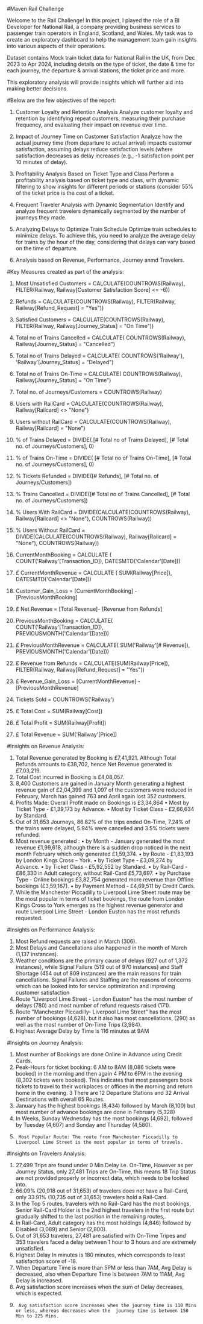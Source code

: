 #Maven Rail Challenge

Welcome to the Rail Challenge! In this project, I played the role of a BI Developer for National Rail, a company providing business services to passenger train operators in England, Scotland, and Wales. My task was to create an exploratory dashboard to help the management team gain insights into various aspects of their operations.

Dataset contains Mock train ticket data for National Rail in the UK, from Dec 2023 to Apr 2024, including details on the type of ticket, the date & time for each journey, the departure & arrival stations, the ticket price and
more.

This exploratory analysis will provide insights which will further aid into making better decisions.

#Below are the few objectives of the report:

1. Customer Loyalty and Retention Analysis
   Analyze customer loyalty and retention by identifying repeat customers, measuring their purchase frequency, and evaluating their impact on revenue over time.
   
2. Impact of Journey Time on Customer Satisfaction
   Analyze how the actual journey time (from departure to actual arrival) impacts customer satisfaction, assuming delays reduce satisfaction levels (where satisfaction decreases as delay increases (e.g., -1 satisfaction point per 10 minutes of delay).
   
3. Profitability Analysis Based on Ticket
   Type and Class Perform a profitability analysis based on ticket type and class, with dynamic filtering to show insights for different periods or stations (consider 55% of the ticket price is the cost of a ticket.
   
4. Frequent Traveler Analysis with Dynamic Segmentation
   Identify and analyze frequent travelers dynamically segmented by the number of journeys they made.
   
5. Analyzing Delays to Optimize Train Schedule
   Optimize train schedules to minimize delays. To achieve this, you need to analyze the average delay for trains by the hour of the day, considering that delays can vary based on the time of departure.

6. Analysis based on Revenue, Performance, Journey anmd Travelers.


#Key Measures created as part of the analysis:

1.	Most Unsatisfied Customers = 
	  CALCULATE(COUNTROWS(Railway), FILTER(Railway, Railway[Customer Satisfaction Score] <= -6))

2.	Refunds = 
	  CALCULATE(COUNTROWS(Railway), FILTER(Railway, Railway[Refund_Request] = "Yes"))

3.	Satisfied Customers = 
	  CALCULATE(COUNTROWS(Railway), FILTER(Railway, Railway[Journey_Status] = "On Time"))

4.	Total no of Trains Cancelled = 
  	CALCULATE(
  	COUNTROWS(Railway), 
  	Railway[Journey_Status] = "Cancelled")

5.	Total no of Trains Delayed = 
  	CALCULATE(
  	COUNTROWS('Railway'),
  	'Railway'[Journey_Status] = "Delayed")


6.	Total no of Trains On-Time = 
  	CALCULATE(
  	COUNTROWS(Railway),
  	Railway[Journey_Status] = "On Time")

7.	Total no. of Journeys/Customers = 
  	COUNTROWS(Railway)

8.	Users with RailCard = 
	  CALCULATE(COUNTROWS(Railway), Railway[Railcard] <> "None")

9.	Users without RailCard = 
	  CALCULATE(COUNTROWS(Railway), Railway[Railcard] = "None")

10.	% of Trains Delayed = 
  	DIVIDE(
  	[# Total no of Trains Delayed],
  	[# Total no. of Journeys/Customers],
  	0)

11.	% of Trains On-Time = 
  	DIVIDE(
  	[# Total no of Trains On-Time],
  	[# Total no. of Journeys/Customers],
  	0) 


12.	% Tickets Refunded = 
	  DIVIDE([# Refunds], [# Total no. of Journeys/Customers])

13.	% Trains Cancelled = 
	  DIVIDE([# Total no of Trains Cancelled], [# Total no. of Journeys/Customers])


14.	% Users With RailCard = 
	  DIVIDE(CALCULATE(COUNTROWS(Railway), Railway[Railcard] <> "None"), COUNTROWS(Railway))


15.	% Users Without RailCard = 
	  DIVIDE(CALCULATE(COUNTROWS(Railway), Railway[Railcard] = "None"), COUNTROWS(Railway))


16.	CurrentMonthBooking = 
  	CALCULATE (
  	COUNT('Railway'[Transaction_ID]),
  	DATESMTD('Calendar'[Date]))

17.	£ CurrentMonthRevenue = 
  	CALCULATE (
  	SUM(Railway[Price]),
  	DATESMTD('Calendar'[Date]))

18.	Customer_Gain_Loss = 
  	[CurrentMonthBooking] - [PreviousMonthBooking]


19.	£ Net Revenue = 
  	[Total Revenue]- [Revenue from Refunds]

20.	PreviousMonthBooking = 
  	CALCULATE(
  	COUNT('Railway'[Transaction_ID]),
  	PREVIOUSMONTH('Calendar'[Date]))
  

21.	£ PreviousMonthRevenue = 
  	CALCULATE(
  	SUM('Railway'[# Revenue]),
  	PREVIOUSMONTH('Calendar'[Date]))


22.	£ Revenue from Refunds = 
  	CALCULATE(SUM(Railway[Price]), FILTER(Railway, Railway[Refund_Request] = "Yes"))


23.	£ Revenue_Gain_Loss = 
  	[CurrentMonthRevenue] - [PreviousMonthRevenue]

24.	Tickets Sold = COUNTROWS('Railway')

25.	£ Total Cost = SUM(Railway[Cost])

26.	£ Total Profit = SUM(Railway[Profit])

27.	£ Total Revenue = SUM('Railway'[Price])


#Insights on Revenue Analysis:

1.	Total Revenue generated by Booking is £7,41,921. Although Total Refunds amounts to £38,702, hence Net Revenue generated is £7,03,219.
2. 	Total Cost incurred in Booking is £4,08,057.
3.	 8,400 Customers are gained in January Month generating a highest revenue gain of £2,04,399 and 1,097 of the customers were reduced in February, March has gained 763 and April again lost 352 customers.
4.	Profits Made:
	Overall Profit made on Bookings is £3,34,864
		•	Most by Ticket Type - £1,39,173 by Advance.
		•	Most by Ticket Class - £2,66,634 by Standard.
5.	Out of 31,653 Journeys, 86.82% of the trips ended On-Time,  7.24% of the trains were delayed, 5.94% were cancelled and 3.5% tickets were refunded.
6.	Most revenue generated : 
		•	by Month - January generated the most revenue £1,99,618, although there is a sudden drop noticed in the next month February which only generated £1,59,374.
		•	by Route - £1,83,193 by London Kings Cross – York.
		•	by Ticket Type - £3,09,274 by Advance.
		•	by Ticket Class - £5,92,552 by Standard.
		•	by Rail-Card -  £86,330 in Adult category, without Rail-Card £5,73,697. 
		•	by Purchase Type - Online bookings £3,82,754 generated more revenue than Offline bookings (£3,59,167).
		•	by Payment Method - £4,69,511 by Credit Cards.
7. 	While the Manchester Piccadilly to Liverpool Lime Street route may be the most popular in terms of ticket bookings, the route from London Kings Cross to York emerges as the highest revenue generator and route Liverpool Lime Street - London Euston has the most 	refunds requested.


#Insights on Performance Analysis:

1.	Most Refund requests are raised in March (306).
2.	Most Delays and Cancellations also happened in the month of March (1,137 instances).
3.	Weather conditions are the primary cause of delays (927 out of 1,372 instances), while  Signal Failure (519 out of 970 instances) and Staff Shortage (454 out of 809 instances) are the main reasons for train cancellations. Signal Failures and Staffing are the 	reasons of concerns which can be looked into for service optimization and improving customer satisfaction
4.	Route "Liverpool Lime Street - London Euston" has the most number of delays (780) and most number of refund requests raised (171).
5.	Route "Manchester Piccadilly- Liverpool Lime Street" has the most number of bookings (4,628). but it also has most cancellations, (290) as well as the most number of On-Time Trips (3,984).
6.	Highest Average Delay by Time is 116 minutes at 9AM

	
#Insights on Journey Analysis:

1.	Most number of Bookings are done Online in Advance using Credit Cards.
2.	Peak-Hours for ticket booking: 6 AM to 8AM (8,086 tickets were booked) in the morning and then again 4 PM to 6PM in the evening  (8,302 tickets were booked). This indicates that most passengers book tickets to travel to their workplaces or offices in the 		morning and return home in the evening.
3 	There are 12 Departure Stations and 32 Arrival Destinations with overall 65 Routes.
4.	January has the highest bookings (8,434) followed by March (8,100) but most number of advance bookings are done in February (5,328)
5. 	In Weeks, Sunday  Wednesday has the most bookings (4,692), followed by Tuesday (4,607) and Sunday and Thursday (4,580).
6.  	Most Popular Route: The route from Manchester Piccadilly to Liverpool Lime Street is the most popular in terms of travels.

#Insights on Travelers Analysis:

1.	27,499 Trips are found under 0 Min Delay i.e. On-Time, However as per Journey Status, only 27,481 Trips are On-Time, this means 18 Trip Status are not provided properly or incorrect data, which needs to be looked into.
2.	 66.09% (20,918 out of 31,653) of travelers does not have a Rail-Card, only 33.91% (10,735 out of 31,653) travelers hold a Rail-Card. 
3. 	In the Top 5 routes, travelers with no Rail-Card has the most bookings, Senior Rail-Card Holder is the 2nd highest travelers in the first route but gradually shifted to the last position in the remaining routes,.
4.	In Rail-Card, Adult category has the most holdings (4,846) followed by Disabled (3,089) and Senior (2,800).
5.	Out of 31,653 travelers, 27,481 are satisfied with On-Time Tripes and 353  travelers faced a delay between 1 hour to 3 hours and are extremely unsatisfied.
6. 	Highest Delay In minutes is 180 minutes, which corresponds to least satisfaction score of -18.
7. 	When Departure Time is more than 5PM or less than 7AM, Avg Delay is decreased, also when  Departure Time is between 7AM to 11AM, Avg Delay is increased.
8. 	Avg satisfaction score increases when the sum of Delay decreases, which is expected.
9.  	Avg satisfaction score increases when the journey time is 110 Mins or less, whereas decreases when the  journey time is between 150 Min to 225 Mins.
    

